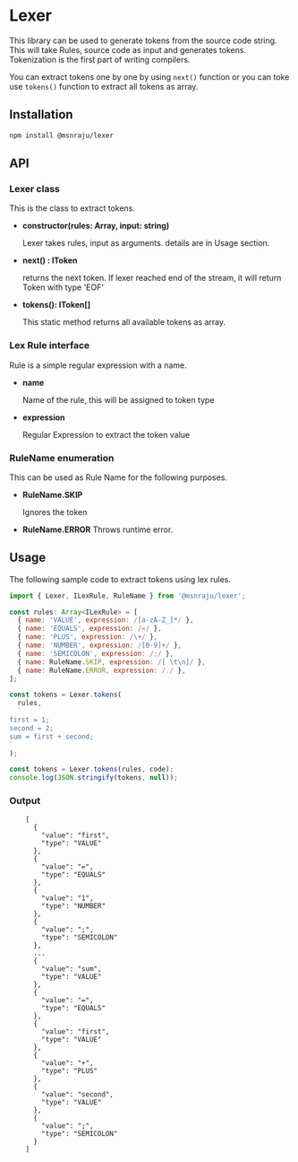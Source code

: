 # Lexer

This library can be used to generate tokens from the source code string. This will take Rules, source code as input and generates tokens. Tokenization is the first part of writing compilers.

You can extract tokens one by one by using ```next()``` function or you can toke use ```tokens()``` function to extract all tokens as array.

## Installation

```sh
npm install @msnraju/lexer
```

## API

### Lexer class

This is the class to extract tokens.

- **constructor(rules: Array<ILexRule>, input: string)**

  Lexer takes rules, input as arguments. details are in Usage section.

- **next() : IToken**

  returns the next token.
  If lexer reached end of the stream, it will return Token with type 'EOF'

- **tokens(): IToken[]**

  This static method returns all available tokens as array.

### Lex Rule interface

Rule is a simple regular expression with a name. 

- **name**

  Name of the rule, this will be assigned to token type

- **expression**

  Regular Expression to extract the token value

### RuleName enumeration

This can be used as Rule Name for the following purposes.

- **RuleName.SKIP**

  Ignores the token

- **RuleName.ERROR**
  Throws runtime error.

## Usage

The following sample code to extract tokens using lex rules.

```javascript
import { Lexer, ILexRule, RuleName } from '@msnraju/lexer';

const rules: Array<ILexRule> = [
  { name: 'VALUE', expression: /[a-zA-Z_]*/ },
  { name: 'EQUALS', expression: /=/ },
  { name: 'PLUS', expression: /\+/ },
  { name: 'NUMBER', expression: /[0-9]+/ },
  { name: 'SEMICOLON', expression: /;/ },
  { name: RuleName.SKIP, expression: /[ \t\n]/ },
  { name: RuleName.ERROR, expression: /./ },
];

const tokens = Lexer.tokens(
  rules,
  `
first = 1;
second = 2;
sum = first + second;
`
);

const tokens = Lexer.tokens(rules, code);
console.log(JSON.stringify(tokens, null));
```

### Output

```console
    [
      {
        "value": "first",
        "type": "VALUE"
      },
      {
        "value": "=",
        "type": "EQUALS"
      },
      {
        "value": "1",
        "type": "NUMBER"
      },
      {
        "value": ";",
        "type": "SEMICOLON"
      },
      ...
      {
        "value": "sum",
        "type": "VALUE"
      },
      {
        "value": "=",
        "type": "EQUALS"
      },
      {
        "value": "first",
        "type": "VALUE"
      },
      {
        "value": "+",
        "type": "PLUS"
      },
      {
        "value": "second",
        "type": "VALUE"
      },
      {
        "value": ";",
        "type": "SEMICOLON"
      }
    ]
```
